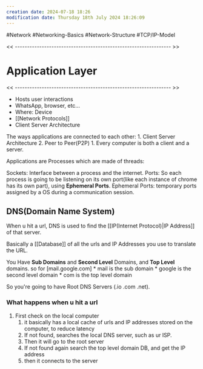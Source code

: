 ```yaml
---
creation date: 2024-07-18 18:26
modification date: Thursday 18th July 2024 18:26:09
---
```

#Network #Networking-Basics #Network-Structure #TCP/IP-Model

<< ---------------------------------------------------------------- >>

# Application Layer

<< ---------------------------------------------------------------- >>

* Hosts user interactions
* WhatsApp, browser, etc...
* Where: Device
* [[Network Protocols]]
* Client Server Architecture

The ways applications are connected to each other:
	1. Client Server Architecture
	2. Peer to Peer(P2P)
		1. Every computer is both a client and a server. 


Applications are Processes which are made of threads:

Sockets: Interface between a process and the internet. 
Ports: So each process is going to be listening on its own port(like each instance of chrome has its own part), using **Ephemeral Ports**. 
	Ephemeral Ports: temporary ports assigned by a OS during a communication session. 



## DNS(Domain Name System)
When u hit a url, DNS is used to find the [[IP(Internet Protocol)|IP Address]] of that server.

Basically a [[Database]] of all the urls and IP Addresses you use to translate the URL.

You Have **Sub Domains** and **Second Level** Domains, and **Top Level** domains.
so for [mail.google.com]
	* mail is the sub domain
	* google is the second level domain
	* com is the top level domain

So you're going to have Root DNS Servers (.io .com .net).

### What happens when u hit a url
1. First check on the local computer
	1. it basically has a local cache of urls and IP addresses stored on the computer, to reduce latency
	2. If not found, searches the local DNS server, such as ur ISP.
	3. Then it will go to the root server
	4. If not found again search the top level domain DB, and get the IP address
	5. then it connects to the server



